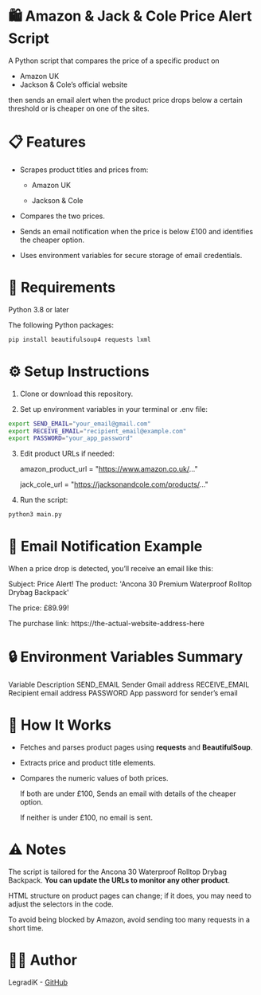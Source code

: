 # 🛍️ Amazon & Jack & Cole Price Alert Script

A Python script that compares the price of a specific product on 

- Amazon UK
- Jackson & Cole’s official website

then sends an email alert when the product price drops below a certain threshold or is cheaper on one of the sites.

# 📋 Features

- Scrapes product titles and prices from:

  - Amazon UK
  
  - Jackson & Cole

- Compares the two prices.

- Sends an email notification when the price is below £100 and identifies the cheaper option.

- Uses environment variables for secure storage of email credentials.

# 🧰 Requirements

Python 3.8 or later

The following Python packages:

``` bash
pip install beautifulsoup4 requests lxml
```

# ⚙️ Setup Instructions

1. Clone or download this repository.

2. Set up environment variables in your terminal or .env file:

```bash
export SEND_EMAIL="your_email@gmail.com"
export RECEIVE_EMAIL="recipient_email@example.com"
export PASSWORD="your_app_password"
```
3. Edit product URLs if needed:

    amazon_product_url = "https://www.amazon.co.uk/..."
    
    jack_cole_url = "https://jacksonandcole.com/products/..."


4. Run the script:
```bash 
python3 main.py
```
# 📧 Email Notification Example

When a price drop is detected, you’ll receive an email like this:

Subject: Price Alert!
The product: 'Ancona 30 Premium Waterproof Rolltop Drybag Backpack'

The price: £89.99!

The purchase link: https://the-actual-website-address-here


# 🔒 Environment Variables Summary
Variable	Description
SEND_EMAIL	Sender Gmail address
RECEIVE_EMAIL	Recipient email address
PASSWORD	App password for sender’s email

# 🧠 How It Works

- Fetches and parses product pages using **requests** and **BeautifulSoup**.

- Extracts price and product title elements.

- Compares the numeric values of both prices.

    If both are under £100, Sends an email with details of the cheaper option.
  
    If neither is under £100, no email is sent.

# ⚠️ Notes

The script is tailored for the Ancona 30 Waterproof Rolltop Drybag Backpack.
**You can update the URLs to monitor any other product**.

HTML structure on product pages can change; if it does, you may need to adjust the selectors in the code.

To avoid being blocked by Amazon, avoid sending too many requests in a short time.

# 🧑‍💻 Author

LegradiK - [GitHub](https://github.com/LegradiK)
